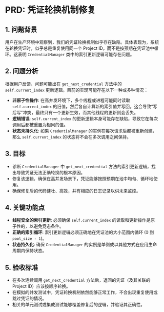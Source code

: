 # PRD: 凭证轮换机制修复

## 1. 问题背景

用户在生产环境中观察到，我们的凭证轮换机制似乎存在缺陷。具体表现为，系统在轮换凭证时，似乎总是重复使用同一个 Project ID，而不是按预期在凭证池中循环。这表明 `CredentialManager` 类中的索引更新逻辑可能存在问题。

## 2. 问题分析

根据用户反馈，问题可能出在 `get_next_credential` 方法中的 `self.current_index` 更新逻辑。目前的实现可能存在以下一种或多种情况：

*   **非原子性操作**: 在高并发环境下，多个线程或进程可能同时读取 `self.current_index` 的旧值，然后各自计算新的索引值并写回。这会导致“写后写”冲突，最终只有一个更新生效，而其他线程的更新则会丢失。
*   **逻辑错误**: `self.current_index` 的更新逻辑本身可能存在缺陷，导致它在每次调用后都被重置为相同的值。
*   **状态未持久化**: 如果 `CredentialManager` 的实例在每次请求后都被重新创建，那么 `self.current_index` 的状态将不会在多次调用之间保持。

## 3. 目标

*   诊断 `CredentialManager` 中 `get_next_credential` 方法的索引更新逻辑，找出导致凭证无法正确轮换的根本原因。
*   修复该逻辑，确保在高并发场景下，凭证能够按照预期在池中均匀、循环地使用。
*   确保修复后的代码健壮、高效，并有相应的日志记录以供未来监控。

## 4. 关键功能点

*   **线程安全的索引更新**: 必须确保 `self.current_index` 的读取和更新操作是原子性的，以避免竞态条件。
*   **正确的索引循环**: 索引更新逻辑必须正确地在凭证池的大小范围内循环 (0 到 `pool_size - 1`)。
*   **状态持久化**: 确保 `CredentialManager` 的实例是单例或以其他方式在应用生命周期内保持状态。

## 5. 验收标准

*   在多次连续调用 `get_next_credential` 方法后，返回的凭证（及其关联的 Project ID）应该按顺序轮换。
*   在模拟的并发测试中，凭证轮换机制依然能够正常工作，不会出现重复使用或跳过凭证的情况。
*   相关的单元测试或集成测试能够覆盖修复后的逻辑，并验证其正确性。